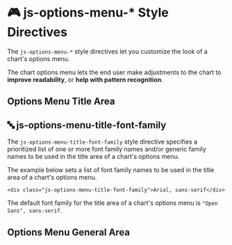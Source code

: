 # 🎮 js-options-menu-* Style Directives

The `js-options-menu-*` style directives let you customize the look of a chart's options menu.

The chart options menu lets the end user make adjustments to the chart to **improve readability**, or **help with pattern recognition**.

## Options Menu Title Area

## 🔤 js-options-menu-title-font-family

The `js-options-menu-title-font-family` style directive specifies a prioritized list of one or more font family names and/or generic family names to be used in the title area of a chart's options menu.

The example below sets a list of font family names to be used in the title area of a chart's options menu.

```
<div class="js-options-menu-title-font-family">Arial, sans-serif</div>
```

The default font family for the title area of a chart's options menu is `"Open Sans", sans-serif`.


## Options Menu General Area